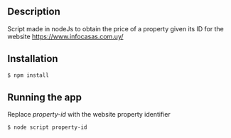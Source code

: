 ## Description

Script made in nodeJs to obtain the price of a property given its ID for the website https://www.infocasas.com.uy/

## Installation

```bash
$ npm install
```

## Running the app

Replace *property-id* with the website property identifier

```bash
$ node script property-id
```

